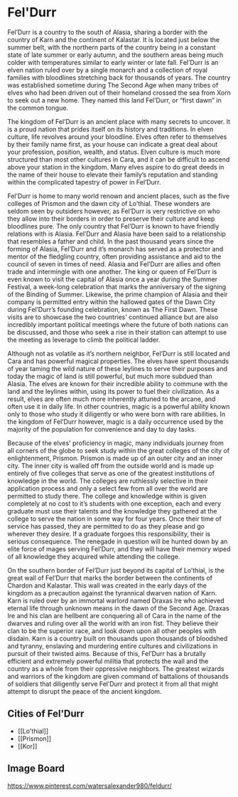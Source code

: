 # Fel'Durr

Fel’Durr is a country to the south of Alasia, sharing a border with the country of Karn and the continent of Kalastar. It is located just below the summer belt, with the northern parts of the country being in a constant state of late summer or early autumn, and the southern areas being much colder with temperatures similar to early winter or late fall. Fel’Durr is an elven nation ruled over by a single monarch and a collection of royal families with bloodlines stretching back for thousands of years. The country was established sometime during The Second Age when many tribes of elves who had been driven out of their homeland crossed the sea from Xorn to seek out a new home. They named this land Fel’Durr, or “first dawn” in the common tongue.

The kingdom of Fel’Durr is an ancient place with many secrets to uncover. It is a proud nation that prides itself on its history and traditions. In elven culture, life revolves around your bloodline. Elves often refer to themselves by their family name first, as your house can indicate a great deal about your profession, position, wealth, and status. Elven culture is much more structured than most other cultures in Cara, and it can be difficult to ascend above your station in the kingdom. Many elves aspire to do great deeds in the name of their house to elevate their family’s reputation and standing within the complicated tapestry of power in Fel’Durr.

Fel’Durr is home to many world renown and ancient places, such as the five colleges of Prismon and the dawn city of Lo’thial. These wonders are seldom seen by outsiders however, as Fel’Durr is very restrictive on who they allow into their borders in order to preserve their culture and keep bloodlines pure. The only country that Fel’Durr is known to have friendly relations with is Alasia. Fel’Durr and Alasia have been said to a relationship that resembles a father and child. In the past thousand years since the forming of Alasia, Fel’Durr and it’s monarch has served as a protector and mentor of the fledgling country, often providing assistance and aid to the council of seven in times of need. Alasia and Fel’Durr are allies and often trade and intermingle with one another. The king or queen of Fel’Durr is even known to visit the capital of Alasia once a year during the Summer Festival, a week-long celebration that marks the anniversary of the signing of the Binding of Summer. Likewise, the prime champion of Alasia and their company is permitted entry within the hallowed gates of the Dawn City during Fel’Durr’s founding celebration, known as The First Dawn. These visits are to showcase the two countries' continued alliance but are also incredibly important political meetings where the future of both nations can be discussed, and those who seek a rise in their station can attempt to use the meeting as leverage to climb the political ladder.

Although not as volatile as it’s northern neighbor, Fel’Durr is still located and Cara and has powerful magical properties. The elves have spent thousands of year taming the wild nature of these leylines to serve their purposes and today the magic of land is still powerful, but much more subdued than Alasia. The elves are known for their incredible ability to commune with the land and the leylines within, using its power to fuel their civilization. As a result, elves are often much more inherently attuned to the arcane, and often use it in daily life. In other countries, magic is a powerful ability known only to those who study it diligently or who were born with rare abilities. In the kingdom of Fel’Durr however, magic is a daily occurrence used by the majority of the population for convenience and day to day tasks.

Because of the elves' proficiency in magic, many individuals journey from all corners of the globe to seek study within the great colleges of the city of enlightenment, Prismon. Prismon is made up of an outer city and an inner city. The inner city is walled off from the outside world and is made up entirely of five colleges that serve as one of the greatest institutions of knowledge in the world. The colleges are ruthlessly selective in their application process and only a select few from all over the world are permitted to study there. The college and knowledge within is given completely at no cost to it’s students with one exception, each and every graduate must use their talents and the knowledge they gathered at the college to serve the nation in some way for four years. Once their time of service has passed, they are permitted to do as they please and go wherever they desire. If a graduate forgoes this responsibility, their is serious consequence. The renegade in question will be hunted down by an elite force of mages serving Fel’Durr, and they will have their memory wiped of all knowledge they acquired while attending the college.

On the southern border of Fel’Durr just beyond its capital of Lo’thial, is the great wall of Fel’Durr that marks the border between the continents of Chardon and Kalastar. This wall was created in the early days of the kingdom as a precaution against the tyrannical dwarven nation of Karn. Karn is ruled over by an immortal warlord named Draxas Ire who achieved eternal life through unknown means in the dawn of the Second Age. Draxas Ire and his clan are hellbent are conquering all of Cara in the name of the dwarves and ruling over all the world with an iron fist. They believe their clan to be the superior race, and look down upon all other peoples with disdain. Karn is a country built on thousands upon thousands of bloodshed and tyranny, enslaving and murdering entire cultures and civilizations in pursuit of their twisted aims. Because of this, Fel’Durr has a brutally efficient and extremely powerful militia that protects the wall and the country as a whole from their oppressive neighbors. The greatest wizards and warriors of the kingdom are given command of battalions of thousands of soldiers that diligently serve Fel’Durr and protect it from all that might attempt to disrupt the peace of the ancient kingdom.

## Cities of Fel'Durr

- [[Lo'thial]]
- [[Prismon]]
- [[Kor]]

## Image Board

https://www.pinterest.com/watersalexander980/feldurr/